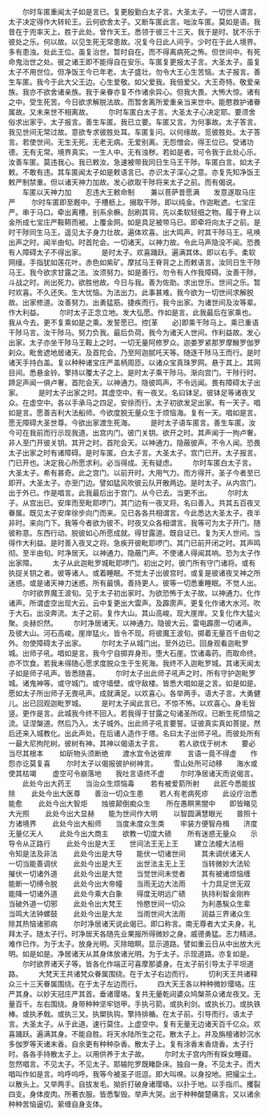 <!-- { "loadSidebar": true } -->
　　尔时车匿重闻太子如是言已。复更殷勤白太子言。大圣太子。一切世人谓言。太子决定得作大转轮王。云何欲舍太子。又断车匿此言。咄汝车匿。莫如是语。我昔在于兜率天上。胜于此处。曾作天王。悉领于彼三十三天。我于是时。犹不乐于彼处之乐。何以故。以见生死无常患故。况复今日此人间乎。少时在于此人境界。多有患浊。处此王位。虽复治世。暂时自在。而不得离病死之怖。但世间中。有死命鬼治世之处。彼之诸王即不能得自在安乐。车匿复更报太子言。大圣太子。虽复太子不用世位。但净饭王今已年老。太子盛壮。勿令大王心生苦恼。太子报言。善生车匿。我今于此大父王边。心生爱敬。如父爱我。我倍爱父。大王奇特。敬爱亲族。我亦不欲舍诸亲族。我于亲眷亦复不作诸余异心。但我大畏。大怖大惊。诸有之中。受生死苦。今日欲求解脱法故。而暂舍离所爱重亲当来世中。能愍救护诸眷属故。又未来世不相离故。
　　尔时车匿白太子言。大圣太子心决定耶。要须舍俗求出家乎。太子报言。善生车匿。我已立要。车匿又言。为何事故。太子答言。我见世间无常过故。意欲专求彼胜处耳。车匿复问。以何缘故。觅彼胜处。太子答言。若使世间。无生无死。无老无病。无爱别离。无怨憎会。得王位已。受诸功德。无有无常。境界真实。一生人中。无有浊秽。若如是者。可令我于此处心乐。汝善车匿。莫违我心。我已敕汝。急速被带我同日生马王干陟。车匿白言。如太子敕。不敢有违。其车匿闻太子如是敕语言已。亦识太子深心之意。亦复先知净饭王敕严制禁重。但以诸天神力加故。发心欲取干陟将来太子之前。而有偈说。
　　车匿以天神力加　　忍违大王敕命制
　　兼以菩萨昔愿满　　发意遂取马庄严
　　尔时车匿即至厩中。于槽枥上。搦取干陟。即以纯金。作迦毗遮。七宝庄严。串于马口。牵出离槽。别系余橛。刮刷其背。先以柔软轻细之物。履于脊上以金所成七宝庄严鞍鞯而被。上覆金网。如是具足被带马已。即牵将向太子之前。是时干陟同生马王。遥见太子身力壮故。遍体欢喜。出大鸣声。时其干陟马王。吼唤出声之时。闻半由旬。时首陀会。一切诸天。以神力故。令此马声隐没不闻。恐畏有人障碍太子不得出家。
　　是时太子。欢喜踊跃。遍满其体。即以右手。柔软网缦。手指犹如莲花叶。赤色如紫矿。摩拭马王脊背之上而敕语言。汝同日生干陟马王。我今欲求甘露之法。汝须努力。如是善行。勿令有人作我障碍。汝善干陟。斗战之时。尚出死力。欲胜他故。今日与我。善为佐助。求出世乐。世间之乐。暂时欢喜。不久还失。生大忧恼。为法出力。此事甚难。我今欲为一切世间求解脱故。出家修道。汝善努力。出勇猛筋。捷疾而行。我今出家。为诸世间及汝等辈。作大利益。
　　尔时太子正念立地。发大弘愿。作如是言。此我最后在家乘也。我从今去。更不复乘如是之乘。发誓愿已。控[革　　必]即乘干陟马上。乘已重语干陟马言。汝干陟马。努力负我。最后负荷。我今为诸天人世间。作利益故。发心出家。太子亦坐干陟马王鞍上之时。一切无量阿修罗众。迦娄罗紧那罗摩睺罗伽罗刹众。毗舍遮地居诸天。及首陀会。乃至阿迦腻吒天等。随逐干陟马王而行。是时诸天手持白盖。复以种种诸宝庄严盖柄周匝。以诸众宝真珠罗网。悬于其上。其网目间。悉悬金铃。擎持以覆太子之上。是时太子乘干陟马。渐向宫门。干陟行时。蹄足声闻一俱卢奢。首陀会天。以神通力。隐彼鸣声。不令远闻。畏有障碍太子出家。
　　是时太子出家之时。其虚空中。有一夜叉。名曰钵足。彼钵足等诸夜叉众。在虚空中。各以手承马之四足。安徐而行。太子初欲发足出家。有一天子。唱如是言。愿善吉利大法船师。今欲度脱无量众生于烦恼海。复有一天。唱如是言。愿无障碍大圣世尊。今欲出家渡生死海。
　　是时太子语车匿言。善生车匿。汝今可在我前而行示现我道。出宫内门。彼门关钥。欲开之时。其声闻于一拘卢奢。非人至门开彼关钥。其开之时。首陀会天。以神通力。隐蔽彼声。不令人闻。恐畏太子出家之时有诸障碍。是时车匿。白太子言。大圣太子。宫门已开。太子报言。门已开也。决定我心所愿求利。必当得成。无有疑虑。
　　尔时车匿白太子言。大圣太子。希有甚奇。此之宫门。以前开时。大用气力。而方得开。圣子今者至已即开。大圣太子。亦至门边。譬如猛风吹彼云队开散两边。是时太子。从内宫门。出于外已。作是唱言。此我最后出于宫门。从今已去。当更不出。
　　尔时太子。从宫出已。安庠而至毗耶啰门。其门边有一夜叉将。名曰善入。共其五百夜叉眷属。既见太子安庠徐步向门而来。见已各各共相谓言。今此悉达大圣太子。夜半非时。来向门下。我等今者欲为彼不。时夜叉众各相谓言。我等可为太子开门。随彼称意。东西行动。脱彼如心所愿成就。得甘露道。既自证已。复为天人世间。当得作大利益。是时善入夜叉之将。急疾开彼毗耶啰门。其门已前开闭之时。其声鸣彻。至半由旬。时净居天。以神通力。隐蔽门声。不使诸人得闻其响。恐为太子作出家障。
　　太子从此迦毗罗城毗耶啰门。初出之时。彼门所有守门诸将。或有执捉关钥之者。彼等诸人。或着睡眠。不觉太子出彼宫时。或复是彼诸夜叉神之所迷惑。或是诸天神力迷惑。所有最慎。善持更人。彼等一切悉重睡眠。不觉人出。
　　尔时欲界魔王波旬。见于太子初出家时。为欲恐怖于太子故。以神通力。化作诸声。所谓虚空出现大云。云中复更出大雷声。及霹雳声。更复化作诸大水河。吹于大石。出没奔流。太子之前。复作大山。其山高峻。现大崖岸。又复化作大猛火聚。炎赫炽然。
　　尔时净居诸天。以神通力。隐彼大云。雷电霹雳一切诸声。及彼大山。河石高峻。崖岸猛火。皆令不现。将彼魔王波旬。掷着无量百千由旬之外。勿使障碍太子出家。
　　尔时太子从城门出。至外边已。回身观看迦毗罗城。出师子吼。唱如是言。我今宁自掷弃身形。堕大石崖。饮诸毒药。而取命终。亦不饮食。若我未得随心愿求度脱众生于生死海。我终不入迦毗罗城。其诸天闻太子如是师子吼声。皆悉随喜。
　　尔时太子出此师子吼声之时。所有守护迦毗罗城。诸鬼神等。或守城门。或守墙壁。或守敌楼。皆悉大唱如是之言。如是如是。愿如太子所出师子无畏吼声。成就满足。以欢喜心。各举两手。语大子言。大勇健儿。出已回观迦毗罗城。
　　是时太子闻此言已。不惊不怖。以欢喜心。身毛皆竖。更作是言。此城我今终不回入。若我得于甘露之句诸圣所叹。已断生死烦恼之流。证涅槃道。然后乃入。太子城外。出此师子吼言要誓。证彼真实真如菩提。然后还来入城教化。出此声处。在后诸人造作于塔。名曰太子出师子吼。而彼处所有一最大尼拘陀树。彼树有神。其神以偈语太子言。
　　若人欲伐于树木　　要必当尽其根本
　　如斫物头须断绝　　渡水宜令达彼岸
　　言语一竟不得虚　　作怨亦讫莫复喜
　　尔时太子以偈报彼护树神言。
　　雪山处所可动移　　海水或使其枯竭
　　虚空可令崩落地　　我吐言语终不虚
　　尔时净居诸天而说偈言。
　　此处今出大药王　　当治众生烦恼毒
　　若有被爱箭所射　　此匠今悉能拔除
　　此处今出大医尊　　善治一切众生患
　　若人有老病死疹　　此设疗治悉能愈
　　此处今出大智炬　　烛彼颠倒痴众生
　　所在愚瞑黑闇中　　即皆睹见大光照
　　此处今出大显赫　　能为世间作大明
　　以智圆满慧眼光　　普照十方诸境界
　　此处今出大船师　　当度未度众生类
　　牢装方便智舟楫　　济度无量亿天人
　　此处今出大商主　　欲教一切度大碛
　　所有迷惑无量众　　示导令从正路行
　　此处今出是大王　　世间法王无上王
　　建立法幢大法相　　令知是法及非法
　　此处今出是大导　　能伏一切诸世间
　　其未调伏诸天人　　一切当能善调伏
　　此处今出是大王　　出世法主无上王
　　当转微妙大法轮　　摧伏一切诸外道
　　此处今出是大觉　　当觉世间未觉者
　　其有被诸烦恼缠　　能断一切缚令脱
　　此处今出大帝幢　　当雨无边大法雨
　　十力具足世无双　　能降一切诸外道
　　此处今乘大白象　　得度无明远广碛
　　执持利智金刚杵　　当破外道一切邪
　　此处令出大梵王　　怜愍世间一切众
　　为利愚騃众生辈　　当鸣大法钟螺鼓
　　此处今出是大龙　　当雨世间大法雨
　　润益三界诸众生　　除其热恼诸邪病
　　尔时净居诸天说此偈已。即口称言。南无尊者大丈夫身。礼拜太子。随太子行。时净居天各随先业果报所得微妙之身。威德勇猛。志力精进。难作已作。为于太子。放身光明。灭除暗瞑。显示道路。譬如重云日从中出放大光明。如是如是。净居诸天从其身体放诸光明。为于太子。示现道路。亦复如是。
　　尔时欲界诸天子等。皆各化作端正可喜摩那婆身。在太子前引导太子平坦道路。
　　大梵天王共诸梵众眷属围绕。在于太子右边而行。
　　忉利天王共诸释众三十三天眷属围绕。在于太子左边而行。
　　四大天王各以种种微妙璎珞。庄严其身。以妙天冠庄严其首。垂诸璎珞。复共无量乾闼婆众鸠槃茶众诸龙夜叉。无量百千。左右围绕。身带种种坚牢铠甲。手执弓箭。或执利剑。或执长刀。或执铁棒。或执矛戟。或执三叉。执槊执钩。擎持排楯。在太子前。引导而行。语太子言。大圣太子。从于此道。速行莫住。上虚空中。复有无量无边诸天百千亿众。欢喜踊跃。遍满其身。不能自胜。将天水陆所生之花。散太子上。并及旃檀诸妙沉水多伽罗等天诸末香。自余更有种种杂香。散太子上。复有涂香末香烧香。太子行时。各各手持散太子上。以用供养于太子故。
　　尔时太子宫内所有婇女睡寤。忽然唱言。不见太子。不见太子。耶输陀罗既睹卧床。独自一身。不见太子。而大唱叫作如是言。呜呼呜呼。我等今被圣子诳逗。即大叫唤。以身投地。把撮尘土。以散头上。又举两手。自拔发毛。拗折打破身诸璎珞。以扑于地。以手指爪。攫裂四支。身体皮肉。所著衣服。皆悉掣毁。举声大哭。出于种种酸楚痛言。又以诸余种种苦恼逼切。萦缠自身支体。
